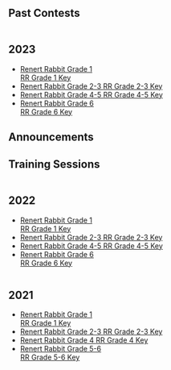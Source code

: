 
  <h2> Past Contests </h2>
<div class="row">
  <div class="column">
       <h2> 2023</h2>
    <p>
      <ul>
                <li> <a href="renertrabbit/2023 Renert Rabbit Gr1.pdf"> Renert Rabbit Grade 1 </a>   <br><a href="renertrabbit/2023 Renert Rabbit Gr1 SOLUTIONS.pdf"> RR Grade 1 Key</a>  </li>
        <li> <a href="renertrabbit/2023 Renert Rabbit Gr2-3.pdf"> Renert Rabbit Grade 2-3 </a><a href="renertrabbit/2023 Renert Rabbit Gr2-3 SOLUTIONS.pdf"> RR Grade 2-3 Key </a>  </li>
        <li> <a href="renertrabbit/2023 Renert Rabbit Gr4-5.pdf"> Renert Rabbit Grade 4-5 </a><a href="renertrabbit/2023 Renert Rabbit Gr4-5 SOLUTIONS.pdf">RR Grade 4-5 Key </a>  </li>
         <li> <a href="renertrabbit/2023 Renert Rabbit Gr6.pdf"> Renert Rabbit Grade 6 </a>  <br> <a href="renertrabbit/2023 Renert Rabbit Gr6 SOLUTIONS.pdf"> RR Grade 6 Key </a>  </li>
             </ul> 
    </p>
  <p><h2>Announcements</h2></p>
  <p><h2>Training Sessions</h2></p>
  </div>
  
  <div class="column">
    <h2> 2022 </h2>
   <p>
      <ul>
                <li> <a href="renertrabbit/2022RenertRabbit_Gr1.pdf"> Renert Rabbit Grade 1 </a>  <br> <a href="renertrabbit/2022RenertRabbit_Gr1_KEY.pdf"> RR Grade 1 Key</a>  </li>
        <li> <a href="renertrabbit/2022RenertRabbit_Gr2-3_revised.pdf"> Renert Rabbit Grade 2-3 </a><a href="renertrabbit/2022RenertRabbit_Gr2-3_KEY.pdf"> RR Grade 2-3 Key </a>  </li>
        <li> <a href="renertrabbit/2022RenertRabbit_Gr4-5.pdf"> Renert Rabbit Grade 4-5 </a><a href="renertrabbit/2022RenertRabbit_Gr4-5_KEY.pdf">RR Grade 4-5 Key </a>  </li>
         <li> <a href="renertrabbit/2022RenertRabbit_Gr6_revised.pdf"> Renert Rabbit Grade 6 </a><br>   <a href="renertrabbit/2022RenertRabbit_Gr6_KEY.pdf"> RR Grade 6 Key </a>  </li>
             </ul> 
    </p>
      </div>

<div class="column">
    <h2> 2021 </h2>
   <p>
      <ul>
                <li> <a href="renertrabbit/2021RenertRabbit_Gr1.pdf"> Renert Rabbit Grade 1 </a> <br>  <a href="renertrabbit/2021RenertRabbit_Gr1_KEY.pdf"> RR Grade 1 Key</a>  </li>
        <li> <a href="renertrabbit/2021RenertRabbit_Gr2-3.pdf"> Renert Rabbit Grade 2-3 </a><a href="renertrabbit/2021RenertRabbit_Gr2-3 KEY.pdf"> RR Grade 2-3 Key </a>  </li>
        <li> <a href="renertrabbit/renertrabbit/2021RenertRabbit_Gr4.pdf"> Renert Rabbit Grade 4 </a><a href="renertrabbit/2021RenertRabbit_Gr4_KEY.pdf">RR Grade 4 Key </a>  </li>
         <li> <a href="renertrabbit/renertrabbit/2021RenertRabbit_Gr5-6.pdf"> Renert Rabbit Grade 5-6 </a> <br>  <a href="renertrabbit/2021RenertRabbit_Gr5-6_KEY.pdf"> RR Grade 5-6 Key </a>  </li>
             </ul> 
    </p>
      </div>
